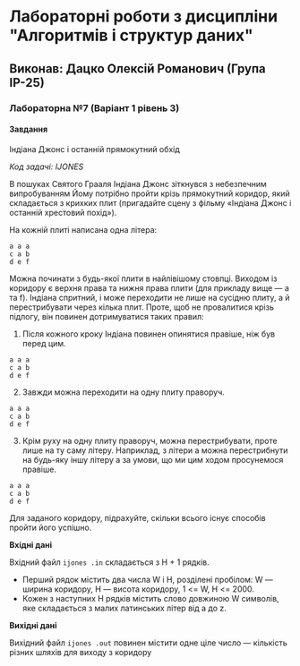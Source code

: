 # Лабораторні роботи з дисципліни "Алгоритмів і структур даних"

## Виконав: Дацко Олексій Романович (Група ІР-25)
### Лабораторна №7 (Варіант 1 рівень 3)
#### Завдання

Iндiана Джонс i останнiй прямокутний обхiд

*Код задачi: IJONES*

В пошуках Святого Грааля Iндiана Джонс зiткнувся з небезпечним випробуванням Йому потрiбно пройти крiзь прямокутний коридор, який складається з крихких плит (пригадайте сцену з фiльму «Iндiана Джонс i останнiй хрестовий похiд»).

На кожнiй плитi написана одна лiтера:

```
a a a
c a b
d e f
```

Можна починати з будь-якої плити в найлiвiшому стовпцi. Виходом iз коридору є
верхня права та нижня права плити (для прикладу вище — a та f). Iндiана спритний, i може переходити не лише на сусiдню плиту, а й перестрибувати
через кiлька плит. Проте, щоб не провалитися крiзь пiдлогу, вiн повинен дотримуватися таких правил:

1. Пiсля кожного кроку Iндiана повинен опинятися правiше, нiж був перед цим.
```
a a a
c a b
d e f
```

2. Завжди можна переходити на одну плиту праворуч.
```
a a a
c a b
d e f
```

3. Крiм руху на одну плиту праворуч, можна перестрибувати, проте лише на ту саму лiтеру. Наприклад, з лiтери a можна перестрибнути на будь-яку iншу лiтеру a за умови, що ми цим ходом просунемося правiше.
```
a a a
c a b
d e f
```

Для заданого коридору, пiдрахуйте, скiльки всього iснує способiв пройти його успiшно.

**Вхiднi данi**

Вхiдний файл `ijones .in` складається з H + 1 рядкiв.
- Перший рядок мiстить два числа W i H, роздiленi пробiлом: W — ширина коридору, H — висота коридору, 1 <= W, H <= 2000.
- Кожен з наступних H рядкiв мiстить слово довжиною W символiв, яке складається з малих латинських лiтер вiд a до z.

**Вихiднi данi**

Вихiдний файл `ijones .out` повинен мiстити одне цiле число — кiлькiсть рiзних
шляхiв для виходу з коридору